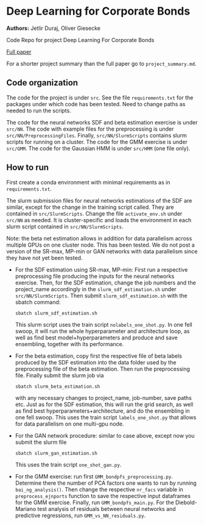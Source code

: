 # Deep Learning for Corporate Bonds

**Authors:** Jetlir Duraj, Oliver Giesecke

Code Repo for project Deep Learning For Corporate Bonds

[Full paper](https://papers.ssrn.com/sol3/papers.cfm?abstract_id=4527372)

For a shorter project summary than the full paper go to ```project_summary.md```.

## Code organization

The code for the project is under ```src```.
See the file ```requirements.txt``` for the packages under which code has been tested. Need to change paths as needed to run the scripts.

The code for the neural networks SDF and beta estimation exercise is under ```src/NN```. The code with example files for the preprocessing is under ```src/NN/PreprocessingFiles```. Finally, ```src/NN/SlurmScripts``` contains slurm scripts for running on a cluster.
The code for the GMM exercise is under ```src/GMM```. 
The code for the Gaussian HMM is under ```src/HMM``` (one file only). 

## How to run

First create a conda environment with minimal requirements as in ```requirements.txt```. 

The slurm submission files for neural networks estimations of the SDF are similar, except for the change in the training script called. They are contained in ```src/SlurmScripts```. Change the file ```activate_env.sh``` under ```src/NN``` as needed. It is cluster-specific and loads the environment in each slurm script contained in ```src/NN/SlurmScripts```. 

Note: the beta net estimation allows in addition for data parallelism across multiple GPUs on one cluster node. This has been tested. We do not post a version of the SR-max, MP-min or GAN networks with data parallelism since they have not yet been tested.

- For the SDF estimation using SR-max, MP-min: 
  First run a respective preprocessing file producing the inputs for the neural networks exercise. Then, for the SDF estimation, change the job numbers and the project_name accordingly in the ```slurm_sdf_estimation.sh``` under ```src/NN/SlurmScripts```. Then submit ```slurm_sdf_estimation.sh``` with the sbatch command:

      sbatch slurm_sdf_estimation.sh

  This slurm script uses the train script ```nolabels_one_shot.py```.
  In one fell swoop, it will run the whole hyperparameter and architecture loop, as well as find best model+hyperparameters and produce and save ensembling, together with its performance. 

- For the beta estimation, copy first the respective file of beta labels produced by the SDF estimation into the data folder used by the preprocessing file of the beta estimation. Then run the preprocessing file. Finally submit the slurm job via

      sbatch slurm_beta_estimation.sh

  with any necessary changes to project_name, job-number, save paths etc. Just as for the SDF estimation, this will run the grid search, as well as find best hyperparameters+architecture, and do the ensembling in one fell swoop. This uses the train script ```labels_one_shot.py``` that allows for data parallelism on one multi-gpu node.
- For the GAN network procedure: similar to case above, except now you submit the slurm file
      
      sbatch slurm_gan_estimation.sh

  This uses the train script ```one_shot_gan.py```.
- For the GMM exercise: run first ```GMM_bondpfs_preprocessing.py```. Determine there the number of PCA factors one wants to run by running ```bai_ng_analysis()```. Then change the respective ```nr_facs``` variable in ```preprocess_ejnports``` function to save the respective input dataframes for the GMM exercise. Finally, run ```GMM_bondpfs_main.py```. For the Diebold-Mariano test analysis of residuals between neural networks and predictive regressions, run ```GMM_vs_NN_residuals.py```. 


